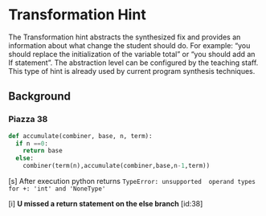 # Transformation Hint

The Transformation hint abstracts the synthesized fix and provides an information about what change the student should do. For example: “you should replace the initialization of the variable total” or “you should add an If statement”. The abstraction level can be configured by the teaching staff. This type of hint is already used by current program synthesis techniques.

## Background

### Piazza 38

```python
def accumulate(combiner, base, n, term):
  if n ==0:
    return base
  else:
    combiner(term(n),accumulate(combiner,base,n-1,term))
```

[s] After execution python returns `TypeError: unsupported  operand types for +: 'int' and 'NoneType'`

[i] **U missed a return statement on the else branch** [id:38]

